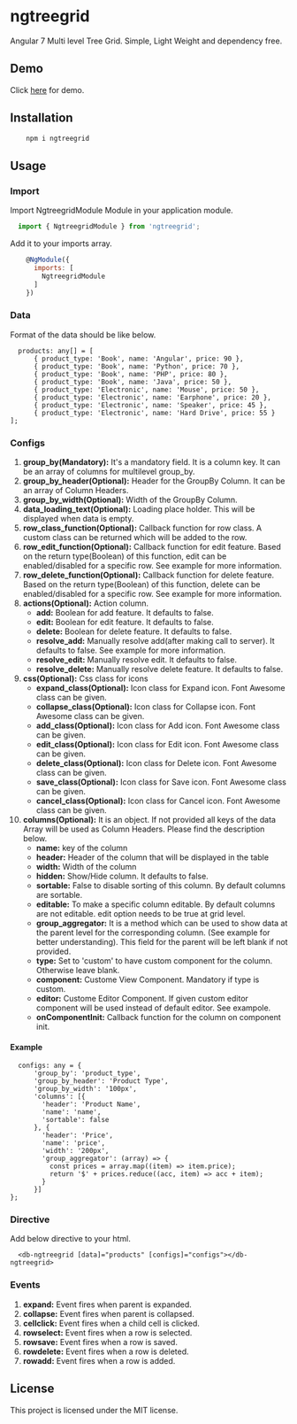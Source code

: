 # ngtreegrid
Angular 7 Multi level Tree Grid. Simple, Light Weight and dependency free.

## Demo

Click <a href="https://ng-tree-grid.stackblitz.io/" target="_blank">here</a> for demo.

## Installation

```bash
    npm i ngtreegrid
```

## Usage

### Import
Import NgtreegridModule Module in your application module.

```javascript
  import { NgtreegridModule } from 'ngtreegrid';
```

Add it to your imports array.

```javascript
    @NgModule({
      imports: [
        NgtreegridModule
      ]
    })
```

### Data
Format of the data should be like below.

```
  products: any[] = [
      { product_type: 'Book', name: 'Angular', price: 90 },
      { product_type: 'Book', name: 'Python', price: 70 },
      { product_type: 'Book', name: 'PHP', price: 80 },
      { product_type: 'Book', name: 'Java', price: 50 },
      { product_type: 'Electronic', name: 'Mouse', price: 50 },
      { product_type: 'Electronic', name: 'Earphone', price: 20 },
      { product_type: 'Electronic', name: 'Speaker', price: 45 },
      { product_type: 'Electronic', name: 'Hard Drive', price: 55 }
];
```

### Configs

1. **group_by(Mandatory):** It's a mandatory field. It is a column key. It can be an array of columns for multilevel group_by.
2. **group_by_header(Optional):** Header for the GroupBy Column. It can be an array of Column Headers.
3. **group_by_width(Optional):** Width of the GroupBy Column.
4. **data_loading_text(Optional):** Loading place holder. This will be displayed when data is empty.
5. **row_class_function(Optional):** Callback function for row class. A custom class can be returned which will be added to the row.
6. **row_edit_function(Optional):** Callback function for edit feature. Based on the return type(Boolean) of this function, edit can be enabled/disabled for a specific row. See example for more information.
7. **row_delete_function(Optional):** Callback function for delete feature. Based on the return type(Boolean) of this function, delete can be enabled/disabled for a specific row. See example for more information.
8. **actions(Optional):** Action column.
     * **add:** Boolean for add feature. It defaults to false.
     * **edit:** Boolean for edit feature. It defaults to false.
     * **delete:** Boolean for delete feature. It defaults to false.
     * **resolve_add:** Manually resolve add(after making call to server). It defaults to false. See example for more information.
     * **resolve_edit:** Manually resolve edit. It defaults to false.
     * **resolve_delete:** Manually resolve delete feature. It defaults to false.
5. **css(Optional):** Css class for icons
    * **expand_class(Optional):** Icon class for Expand icon. Font Awesome class can be given.
    * **collapse_class(Optional):** Icon class for Collapse icon. Font Awesome class can be given.
    * **add_class(Optional):** Icon class for Add icon. Font Awesome class can be given.
    * **edit_class(Optional):** Icon class for Edit icon. Font Awesome class can be given.
    * **delete_class(Optional):** Icon class for Delete icon. Font Awesome class can be given.
    * **save_class(Optional):** Icon class for Save icon. Font Awesome class can be given.
    * **cancel_class(Optional):** Icon class for Cancel icon. Font Awesome class can be given.
6. **columns(Optional):** It is an object. If not provided all keys of the data Array will be used as Column Headers. Please find the description below.
    * **name:** key of the column
    * **header:** Header of the column that will be displayed in the table
    * **width:** Width of the column
    * **hidden:** Show/Hide column. It defaults to false.
    * **sortable:** False to disable sorting of this column. By default columns are sortable.
    * **editable:** To make a specific column editable. By default columns are not editable. edit option needs to be true at grid level.
    * **group_aggregator:** It is a method which can be used to show data at the parent level for the corresponding column. (See example for better understanding). This field for the parent will be left blank if not provided.
    * **type:** Set to 'custom' to have custom component for the column. Otherwise leave blank.
    * **component:** Custome View Component. Mandatory if type is custom.
    * **editor:** Custome Editor Component. If given custom editor component will be used instead of default editor. See exampole.
    * **onComponentInit:** Callback function for the column on component init.

#### Example
```
  configs: any = {      
      'group_by': 'product_type',
      'group_by_header': 'Product Type',
      'group_by_width': '100px',
      'columns': [{
        'header': 'Product Name',
        'name': 'name',
        'sortable': false
      }, {
        'header': 'Price',
        'name': 'price',
        'width': '200px',
        'group_aggregator': (array) => {
          const prices = array.map((item) => item.price);
          return '$' + prices.reduce((acc, item) => acc + item);
        }
      }]
};
```

### Directive
Add below directive to your html.
```
  <db-ngtreegrid [data]="products" [configs]="configs"></db-ngtreegrid>
```
### Events

1. **expand:** Event fires when parent is expanded.
2. **collapse:** Event fires when parent is collapsed.
3. **cellclick:** Event fires when a child cell is clicked.
3. **rowselect:** Event fires when a row is selected.
4. **rowsave:** Event fires when a row is saved.
5. **rowdelete:** Event fires when a row is deleted.
6. **rowadd:** Event fires when a row is added.

## License
This project is licensed under the MIT license.
